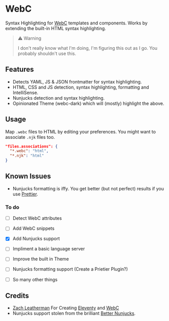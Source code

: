 # WebC

Syntax Highlighting for [WebC](https://github.com/11ty/webc) templates and components.
Works by extending the built-in HTML syntax highlighting.

> ⚠️ Warning
> 
> I don't really know what I'm doing, I'm figuring this out as I go.
> You probably shouldn't use this. 


## Features
- Detects YAML, JS & JSON frontmatter for syntax highlighting. 
- HTML, CSS and JS detection, syntax highlighting, formatting and IntelliSense.
- Nunjucks detection and syntax highlighting. 
- Opinionated Theme (webc-dark) which will (mostly) highlight the above.

## Usage

Map `.webc` files to HTML by editing your preferences. You might want to associate `.njk` files too. 

```json
"files.associations": {
  "*.webc": "html",
  "*.njk": "html"
}
```

## Known Issues

- Nunjucks formatting is iffy. You get better (but not perfect) results if you use [Prettier](https://marketplace.visualstudio.com/items?itemName=esbenp.prettier-vscode).

### To do

- [ ] Detect WebC attributes
- [ ] Add WebC snippets
- [x] Add Nunjucks support
- [ ] Impliment a basic language server
- [ ] Improve the built in Theme
- [ ] Nunjucks formatting support (Create a Prietier Plugin?)
- [ ] So many other things


## Credits
- [Zach Leatherman](https://twitter.com/zachleat) For Creating [Eleventy](https://www.11ty.dev) and [WebC](https://github.com/11ty/webc)
- Nunjucks support stolen from the brilliant [Better Nunjucks](https://marketplace.visualstudio.com/items?itemName=ginfuru.better-nunjucks).